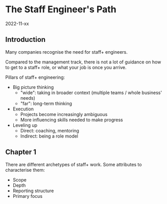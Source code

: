 # The Staff Engineer's Path

2022-11-xx

## Introduction

Many companies recognise the need for staff+ engineers.

Compared to the management track, there is not a lot of guidance on
how to get to a staff+ role, or what your job is once you arrive.

Pillars of staff+ engineering:

- Big picture thinking
  - "wide": taking in broader context (multiple teams / whole business' needs)
  - "far": long-term thinking
- Execution
  - Projects become increasingly ambiguous
  - More influencing skills needed to make progress
- Leveling up
  - Direct: coaching, mentoring
  - Indirect: being a role model

## Chapter 1

There are different archetypes of staff+ work. Some attributes to
characterise them:

- Scope
- Depth
- Reporting structure
- Primary focus
